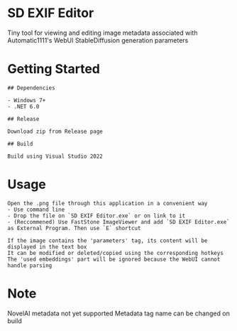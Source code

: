 # SD EXIF Editor

Tiny tool for viewing and editing image metadata associated with Automatic1111's WebUI StableDiffusion generation parameters

# Getting Started

	## Dependencies

	- Windows 7+
	- .NET 6.0

	## Release

	Download zip from Release page

	## Build

	Build using Visual Studio 2022

# Usage

	Open the .png file through this application in a convenient way
	- Use command line
	- Drop the file on `SD EXIF Editor.exe` or on link to it
	- (Reccommened) Use FastStone ImageViewer and add `SD EXIF Editor.exe` as External Program. Then use `E` shortcut

	If the image contains the 'parameters' tag, its content will be displayed in the text box
	It can be modified or deleted/copied using the corresponding hotkeys
	The 'used embeddings' part will be ignored because the WebUI cannot handle parsing

# Note

NovelAI metadata not yet supported
Metadata tag name can be changed on build